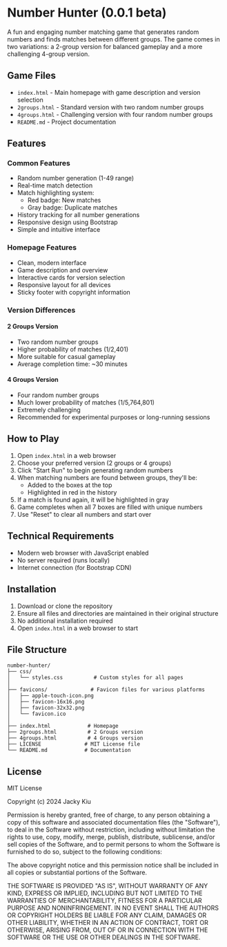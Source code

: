 # Number Hunter (0.0.1 beta)

A fun and engaging number matching game that generates random numbers and finds matches between different groups. The game comes in two variations: a 2-group version for balanced gameplay and a more challenging 4-group version.

## Game Files

- `index.html` - Main homepage with game description and version selection
- `2groups.html` - Standard version with two random number groups
- `4groups.html` - Challenging version with four random number groups
- `README.md` - Project documentation

## Features

### Common Features
- Random number generation (1-49 range)
- Real-time match detection
- Match highlighting system:
  - Red badge: New matches
  - Gray badge: Duplicate matches
- History tracking for all number generations
- Responsive design using Bootstrap
- Simple and intuitive interface

### Homepage Features
- Clean, modern interface
- Game description and overview
- Interactive cards for version selection
- Responsive layout for all devices
- Sticky footer with copyright information

### Version Differences

#### 2 Groups Version
- Two random number groups
- Higher probability of matches (1/2,401)
- More suitable for casual gameplay
- Average completion time: ~30 minutes

#### 4 Groups Version
- Four random number groups
- Much lower probability of matches (1/5,764,801)
- Extremely challenging
- Recommended for experimental purposes or long-running sessions

## How to Play

1. Open `index.html` in a web browser
2. Choose your preferred version (2 groups or 4 groups)
3. Click "Start Run" to begin generating random numbers
4. When matching numbers are found between groups, they'll be:
   - Added to the boxes at the top
   - Highlighted in red in the history
5. If a match is found again, it will be highlighted in gray
6. Game completes when all 7 boxes are filled with unique numbers
7. Use "Reset" to clear all numbers and start over

## Technical Requirements

- Modern web browser with JavaScript enabled
- No server required (runs locally)
- Internet connection (for Bootstrap CDN)

## Installation

1. Download or clone the repository
2. Ensure all files and directories are maintained in their original structure
3. No additional installation required
4. Open `index.html` in a web browser to start

## File Structure
```
number-hunter/
├── css/
│   └── styles.css          # Custom styles for all pages
│
├── favicons/              # Favicon files for various platforms
│   ├── apple-touch-icon.png
│   ├── favicon-16x16.png
│   ├── favicon-32x32.png
│   └── favicon.ico
│
├── index.html            # Homepage
├── 2groups.html          # 2 Groups version
├── 4groups.html          # 4 Groups version
├── LICENSE              # MIT License file
└── README.md            # Documentation
```

## License

MIT License

Copyright (c) 2024 Jacky Kiu

Permission is hereby granted, free of charge, to any person obtaining a copy
of this software and associated documentation files (the "Software"), to deal
in the Software without restriction, including without limitation the rights
to use, copy, modify, merge, publish, distribute, sublicense, and/or sell
copies of the Software, and to permit persons to whom the Software is
furnished to do so, subject to the following conditions:

The above copyright notice and this permission notice shall be included in all
copies or substantial portions of the Software.

THE SOFTWARE IS PROVIDED "AS IS", WITHOUT WARRANTY OF ANY KIND, EXPRESS OR
IMPLIED, INCLUDING BUT NOT LIMITED TO THE WARRANTIES OF MERCHANTABILITY,
FITNESS FOR A PARTICULAR PURPOSE AND NONINFRINGEMENT. IN NO EVENT SHALL THE
AUTHORS OR COPYRIGHT HOLDERS BE LIABLE FOR ANY CLAIM, DAMAGES OR OTHER
LIABILITY, WHETHER IN AN ACTION OF CONTRACT, TORT OR OTHERWISE, ARISING FROM,
OUT OF OR IN CONNECTION WITH THE SOFTWARE OR THE USE OR OTHER DEALINGS IN THE
SOFTWARE.